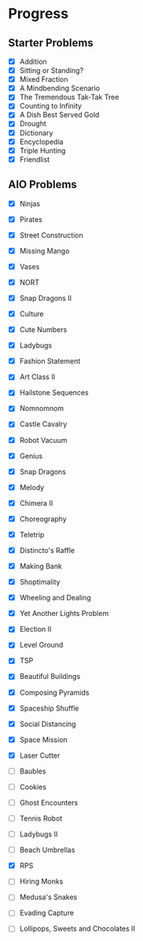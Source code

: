 # Progress

## Starter Problems

- [x] Addition
- [x] Sitting or Standing?
- [x] Mixed Fraction
- [x] A Mindbending Scenario
- [x] The Tremendous Tak-Tak Tree
- [x] Counting to Infinity
- [x] A Dish Best Served Gold
- [x] Drought
- [x] Dictionary
- [x] Encyclopedia
- [x] Triple Hunting
- [x] Friendlist

## AIO Problems

- [x] Ninjas
- [x] Pirates
- [x] Street Construction
- [x] Missing Mango

- [x] Vases
- [x] NORT
- [x] Snap Dragons II

- [x] Culture
- [x] Cute Numbers
- [x] Ladybugs

- [x] Fashion Statement
- [x] Art Class II
- [x] Hailstone Sequences
- [x] Nomnomnom

- [x] Castle Cavalry
- [x] Robot Vacuum
- [x] Genius

- [x] Snap Dragons
- [x] Melody
- [x] Chimera II
- [x] Choreography

- [x] Teletrip
- [x] Distincto's Raffle
- [x] Making Bank
- [x] Shoptimality
- [x] Wheeling and Dealing
- [x] Yet Another Lights Problem

- [x] Election II
- [x] Level Ground
- [x] TSP
- [x] Beautiful Buildings
- [x] Composing Pyramids
- [x] Spaceship Shuffle

- [x] Social Distancing
- [x] Space Mission
- [x] Laser Cutter

- [ ] Baubles
- [ ] Cookies
- [ ] Ghost Encounters
- [ ] Tennis Robot
- [ ] Ladybugs II
- [ ] Beach Umbrellas

- [x] RPS
- [ ] Hiring Monks
- [ ] Medusa's Snakes
- [ ] Evading Capture
- [ ] Lollipops, Sweets and Chocolates II